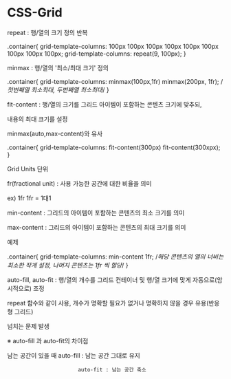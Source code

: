 # CSS-Grid


repeat : 행/열의 크기 정의 반복

 

.container{
    grid-template-columns: 100px 100px 100px 100px 100px 100px 100px 100px 100px;
    grid-template-columns: repeat(9, 100px);
}
 

 

minmax : 행/열의 '최소/최대 크기' 정의

 

.container{
    grid-template-columns: minmax(100px,1fr) minmax(200px, 1fr);
    /*첫번째열 최소최대, 두번째열 최소최대*/
}
 

 

fit-content : 행/열의 크기를 그리드 아이템이 포함하는 콘텐츠 크기에 맞추되,

내용의 최대 크기를 설정

minmax(auto,max-content)와 유사

 

.container{
    grid-template-columns: fit-content(300px) fit-content(300xpx);
}
 

 

Grid Units 단위
 

fr(fractional unit) : 사용 가능한 공간에 대한 비율을 의미

ex) 1fr 1fr = 1대1

 

 

min-content : 그리드의 아이템이 포함하는 콘텐츠의 최소 크기를 의미

max-content : 그리드의 아이템이 포함하는 콘텐츠의 최대 크기를 의미

 

 

예제

.container{
    grid-template-columns: min-content 1fr;
    /*해당 콘텐츠의 열의 너비는 최소한 작게 설정, 나머지 콘텐츠는 1fr 씩 할당*/
}
 

 

auto-fill, auto-fit  : 행/열의 개수를 그리드 컨테이너 및 행/열 크기에 맞게 자동으로(암시적으로) 조정

repeat 함수와 같이 사용, 개수가 명확할 필요가 없거나 명확하지 않을 경우 유용(반응형 그리드)

 

 


 

넘치는 문제 발생

 


 

 

※ auto-fill 과 auto-fit의 차이점

 

남는 공간이 있을 때 auto-fill : 남는 공간 그대로 유지

                           auto-fit : 남는 공간 축소
